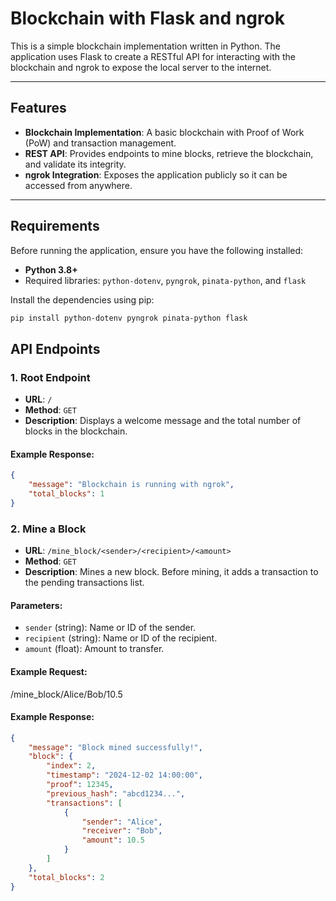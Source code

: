 # Blockchain with Flask and ngrok

This is a simple blockchain implementation written in Python. The application uses Flask to create a RESTful API for interacting with the blockchain and ngrok to expose the local server to the internet.

---

## Features

- **Blockchain Implementation**: A basic blockchain with Proof of Work (PoW) and transaction management.
- **REST API**: Provides endpoints to mine blocks, retrieve the blockchain, and validate its integrity.
- **ngrok Integration**: Exposes the application publicly so it can be accessed from anywhere.

---

## Requirements

Before running the application, ensure you have the following installed:

- **Python 3.8+**
- Required libraries: `python-dotenv`, `pyngrok`, `pinata-python`, and `flask`

Install the dependencies using pip:

```bash
pip install python-dotenv pyngrok pinata-python flask
```

## API Endpoints

### 1. Root Endpoint

- **URL**: `/`
- **Method**: `GET`
- **Description**: Displays a welcome message and the total number of blocks in the blockchain.

#### Example Response:
```json
{
    "message": "Blockchain is running with ngrok",
    "total_blocks": 1
}
```
### 2. Mine a Block

- **URL**: `/mine_block/<sender>/<recipient>/<amount>`
- **Method**: `GET`
- **Description**: Mines a new block. Before mining, it adds a transaction to the pending transactions list.

#### Parameters:
- `sender` (string): Name or ID of the sender.
- `recipient` (string): Name or ID of the recipient.
- `amount` (float): Amount to transfer.

#### Example Request:
/mine_block/Alice/Bob/10.5

#### Example Response:
```json
{
    "message": "Block mined successfully!",
    "block": {
        "index": 2,
        "timestamp": "2024-12-02 14:00:00",
        "proof": 12345,
        "previous_hash": "abcd1234...",
        "transactions": [
            {
                "sender": "Alice",
                "receiver": "Bob",
                "amount": 10.5
            }
        ]
    },
    "total_blocks": 2
}
```
